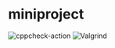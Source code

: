 # miniproject

![cppcheck-action](https://github.com/99002461/miniproject/workflows/cppcheck-action/badge.svg?branch=master)
![Valgrind](https://github.com/99002461/miniproject/workflows/Valgrind/badge.svg?branch=main)
